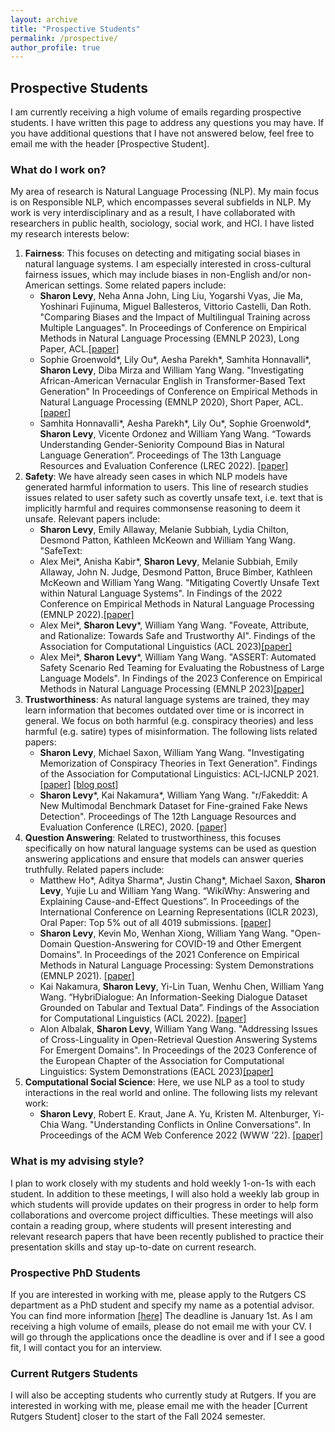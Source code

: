 ```yaml
---
layout: archive
title: "Prospective Students"
permalink: /prospective/
author_profile: true
---
```


## Prospective Students

I am currently receiving a high volume of emails regarding prospective students. I have written this page to address any questions you may have. If you have additional questions that I have not answered below, feel free to email me with the header [Prospective Student].

### What do I work on?
My area of research is Natural Language Processing (NLP). My main focus is on Responsible NLP, which encompasses several subfields in NLP. My work is very interdisciplinary and as a result, I have collaborated with researchers in public health, sociology, social work, and HCI. I have listed my research interests below:

1. **Fairness**: This focuses on detecting and mitigating social biases in natural language systems. I am especially interested in cross-cultural fairness issues, which may include biases in non-English and/or non-American settings. Some related papers include:
    - **Sharon Levy**, Neha Anna John, Ling Liu, Yogarshi Vyas, Jie Ma, Yoshinari Fujinuma, Miguel Ballesteros, Vittorio Castelli, Dan Roth. "Comparing Biases and the Impact of Multilingual Training across Multiple Languages". In Proceedings of Conference on Empirical Methods in Natural Language Processing (EMNLP 2023), Long Paper, ACL.[[paper]](https://arxiv.org/abs/2305.11242)
    - Sophie Groenwold\*, Lily Ou\*, Aesha Parekh\*, Samhita Honnavalli\*, **Sharon Levy**, Diba Mirza and William Yang Wang. "Investigating African-American Vernacular English in Transformer-Based Text Generation" In Proceedings of Conference on Empirical Methods in Natural Language Processing (EMNLP 2020), Short Paper, ACL. [[paper]](https://aclanthology.org/2020.emnlp-main.473/)
    - Samhita Honnavalli\*, Aesha Parekh\*, Lily Ou\*, Sophie Groenwold\*, **Sharon Levy**, Vicente Ordonez and William Yang Wang. “Towards Understanding Gender-Seniority Compound Bias in Natural Language Generation”. Proceedings of The 13th Language Resources and Evaluation Conference (LREC 2022). [[paper]](https://aclanthology.org/2022.lrec-1.177/)
2. **Safety**: We have already seen cases in which NLP models have generated harmful information to users. This line of research studies issues related to user safety such as covertly unsafe text, i.e. text that is implicitly harmful and requires commonsense reasoning to deem it unsafe. Relevant papers include:
    - **Sharon Levy**, Emily Allaway, Melanie Subbiah, Lydia Chilton, Desmond Patton, Kathleen McKeown and William Yang Wang. "SafeText:
    - Alex Mei\*, Anisha Kabir\*, **Sharon Levy**, Melanie Subbiah, Emily Allaway, John N. Judge, Desmond Patton, Bruce Bimber, Kathleen McKeown and William Yang Wang. "Mitigating Covertly Unsafe Text within Natural Language Systems". In Findings of the 2022 Conference on Empirical Methods in Natural Language Processing (EMNLP 2022).[[paper]](https://aclanthology.org/2022.findings-emnlp.211/)
    - Alex Mei*, **Sharon Levy**\*, William Yang Wang. "Foveate, Attribute, and Rationalize: Towards Safe and Trustworthy AI". Findings of the Association for Computational Linguistics (ACL 2023)[[paper]](https://arxiv.org/abs/2212.09667)
    - Alex Mei*, **Sharon Levy**\*, William Yang Wang. "ASSERT: Automated Safety Scenario Red Teaming for Evaluating the Robustness of Large Language Models". In Findings of the 2023 Conference on Empirical Methods in Natural Language Processing (EMNLP 2023)[[paper]](https://arxiv.org/abs/2310.09624)
3. **Trustworthiness**: As natural language systems are trained, they may learn information that becomes outdated over time or is incorrect in general. We focus on both harmful (e.g. conspiracy theories) and less harmful (e.g. satire) types of misinformation. The following lists related papers:
    - **Sharon Levy**, Michael Saxon, William Yang Wang. "Investigating Memorization of Conspiracy Theories in Text Generation". Findings of the Association for Computational Linguistics: ACL-IJCNLP 2021. [[paper]](https://aclanthology.org/2021.findings-acl.416/) [[blog post]](http://nlp.cs.ucsb.edu/blog/investigating-memorization-of-conspiracy-theories-in-text-generation.html)
    - **Sharon Levy**\*, Kai Nakamura\*, William Yang Wang. "r/Fakeddit: A New Multimodal Benchmark Dataset for Fine-grained Fake News Detection". Proceedings of The 12th Language Resources and Evaluation Conference (LREC), 2020. [[paper]](https://www.aclweb.org/anthology/2020.lrec-1.755/)
4. **Question Answering**: Related to trustworthiness, this focuses specifically on how natural language systems can be used as question answering applications and ensure that models can answer queries truthfully. Related papers include:
    - Matthew Ho\*, Aditya Sharma\*, Justin Chang\*, Michael Saxon, **Sharon Levy**, Yujie Lu and William Yang Wang. “WikiWhy: Answering and Explaining Cause-and-Effect Questions”. In Proceedings of the International Conference on Learning Representations (ICLR 2023), Oral Paper: Top 5% out of all 4019 submissions. [[paper]](https://arxiv.org/abs/2210.12152)
    - **Sharon Levy**, Kevin Mo, Wenhan Xiong, William Yang Wang. "Open-Domain Question-Answering for COVID-19 and Other Emergent Domains". In Proceedings of the 2021 Conference on Empirical Methods in Natural Language Processing: System Demonstrations (EMNLP 2021). [[paper]](https://aclanthology.org/2021.emnlp-demo.30/)
    - Kai Nakamura, **Sharon Levy**, Yi-Lin Tuan, Wenhu Chen, William Yang Wang. “HybriDialogue: An Information-Seeking Dialogue Dataset Grounded on Tabular and Textual Data”. Findings of the Association for Computational Linguistics (ACL 2022). [[paper]](https://aclanthology.org/2022.findings-acl.41/)
    - Alon Albalak, **Sharon Levy**, William Yang Wang. "Addressing Issues of Cross-Linguality in Open-Retrieval Question Answering Systems For Emergent Domains". In Proceedings of the 2023 Conference of the European Chapter of the Association for Computational Linguistics: System Demonstrations (EACL 2023)[[paper]](https://arxiv.org/abs/2201.11153)
5. **Computational Social Science**: Here, we use NLP as a tool to study interactions in the real world and online. The following lists my relevant work:
    - **Sharon Levy**, Robert E. Kraut, Jane A. Yu, Kristen M. Altenburger, Yi-Chia Wang. "Understanding Conflicts in Online Conversations". In Proceedings of the ACM Web Conference 2022 (WWW ’22). [[paper]](https://dl.acm.org/doi/10.1145/3485447.3512131)


### What is my advising style?
I plan to work closely with my students and hold weekly 1-on-1s with each student. In addition to these meetings, I will also hold a weekly lab group in which students will provide updates on their progress in order to help form collaborations and overcome project difficulties. These meetings will also contain a reading group, where students will present interesting and relevant research papers that have been recently published to practice their presentation skills and stay up-to-date on current research. 


### Prospective PhD Students
If you are interested in working with me, please apply to the Rutgers CS department as a PhD student and specify my name as a potential advisor. 
You can find more information [[here]](https://www.cs.rutgers.edu/academics/graduate/prospective-students)
The deadline is January 1st. As I am receiving a high volume of emails, please do not email me with your CV. I will go through the applications once the deadline is over and if I see a good fit, I will contact you for an interview. 

### Current Rutgers Students
I will also be accepting students who currently study at Rutgers. If you are interested in working with me, please email me with the header [Current Rutgers Student] closer to the start of the Fall 2024 semester.

